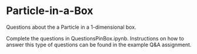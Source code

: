 # Particle-in-a-Box
Questions about the a Particle in a 1-dimensional box.

Complete the questions in QuestionsPinBox.ipynb. Instructions on how to answer this type of questions can be found in the example Q&A assignment.
